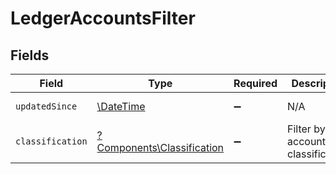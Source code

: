 # LedgerAccountsFilter


## Fields

| Field                                                                   | Type                                                                    | Required                                                                | Description                                                             | Example                                                                 |
| ----------------------------------------------------------------------- | ----------------------------------------------------------------------- | ----------------------------------------------------------------------- | ----------------------------------------------------------------------- | ----------------------------------------------------------------------- |
| `updatedSince`                                                          | [\DateTime](https://www.php.net/manual/en/class.datetime.php)           | :heavy_minus_sign:                                                      | N/A                                                                     | 2020-09-30T07:43:32.000Z                                                |
| `classification`                                                        | [?Components\Classification](../../Models/Components/Classification.md) | :heavy_minus_sign:                                                      | Filter by account classification.                                       | asset                                                                   |